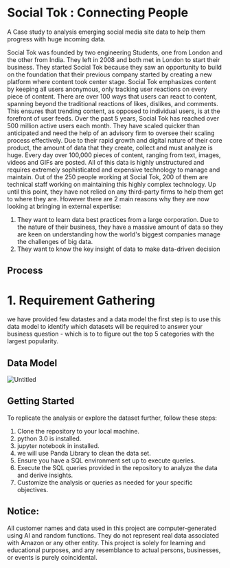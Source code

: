 # Social Tok : Connecting People 
A Case study to analysis emerging social media site data to help them progress with huge incoming data.

Social Tok was founded by two engineering Students, one  from London and the other from India. They left in 2008 and both met in London to start their business. They started Social Tok because they saw an opportunity to  build on the foundation that their previous company started by creating a new platform where  content took center stage. Social Tok emphasizes content by keeping all users anonymous, only tracking user reactions on every piece of content. There are over 100 ways that users can  react to content, spanning beyond the traditional reactions of likes, dislikes, and comments.  This ensures that trending content, as opposed to individual users, is at the forefront of user  feeds.   Over the past 5 years, Social Tok has reached over 500 million active users each month.  They have scaled quicker than anticipated and need the help of an advisory firm to oversee  their scaling process effectively.   Due to their rapid growth and digital nature of their core product, the amount of data that they  create, collect and must analyze is huge. Every day over 100,000 pieces of content, ranging from text, images, videos and GIFs are posted. All of this data is highly unstructured and requires extremely sophisticated and expensive technology to manage and maintain. Out of the 250 people working at Social Tok, 200 of them are technical staff working on maintaining this highly complex technology.  Up until this point, they have not relied on any third-party firms to help them get to where they are. However there are 2 main reasons why they are now looking at bringing in external expertise: 
1)	They want to learn data best practices from a large corporation. Due to the nature of their business, they have a massive amount of data so they are keen on understanding how the world's biggest companies manage the challenges of big data.  
2)	They want to know the key insight of data to make data-driven decision

## Process
# 1. Requirement Gathering 
we have provided few datastes and a data model the first step is to use this data model to identify which datasets will be required to answer your business question - which is to to figure out the top 5 categories with the largest popularity.
## Data Model
![Untitled](https://github.com/soumyaj9/Social-Media-case-study/assets/65082310/33f46bb9-394f-458f-b230-6c680f68bd8e)

## Getting Started
To replicate the analysis or explore the dataset further, follow these steps:
1. Clone the repository to your local machine.
2. python 3.0 is installed.
3. jupyter notebook in installed.
4. we will use Panda Library to clean the data set.
5. Ensure you have a SQL environment set up to execute queries.
6. Execute the SQL queries provided in the repository to analyze the data and derive insights.
7. Customize the analysis or queries as needed for your specific objectives.
   
## Notice:
All customer names and data used in this project are computer-generated using AI and random
functions. They do not represent real data associated with Amazon or any other entity. This
project is solely for learning and educational purposes, and any resemblance to actual persons,
businesses, or events is purely coincidental.
